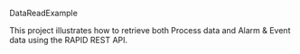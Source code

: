DataReadExample

This project illustrates how to retrieve both Process data and Alarm & Event data using the RAPID REST API.